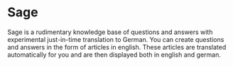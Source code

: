 # Sage
Sage is a rudimentary knowledge base of questions and answers with experimental just-in-time translation to German. You can create questions and answers in the form of articles in english. These articles are translated automatically for you and are then displayed both in english and german.
